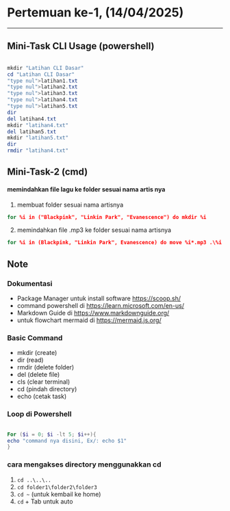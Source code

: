 # Pertemuan ke-1, (14/04/2025)
----------
## Mini-Task CLI Usage (powershell)

``` powershell

mkdir "Latihan CLI Dasar"
cd "Latihan CLI Dasar"
"type nul">latihan1.txt
"type nul">latihan2.txt
"type nul">latihan3.txt
"type nul">latihan4.txt
"type nul">latihan5.txt
dir
del latihan4.txt
mkdir "latihan4.txt"
del latihan5.txt
mkdir "latihan5.txt"
dir
rmdir "latihan4.txt"

```

## Mini-Task-2 (cmd)
#### memindahkan file lagu ke folder sesuai nama artis nya

1. membuat folder sesuai nama artisnya
```cmd
for %i in ("Blackpink", "Linkin Park", "Evanescence") do mkdir %i
```

2. memindahkan file .mp3 ke folder sesuai nama artisnya
```cmd
for %i in (Blackpink, "Linkin Park", Evanescence) do move %i*.mp3 .\%i
```


## Note
### Dokumentasi
- Package Manager untuk install software https://scoop.sh/
- command powershell di https://learn.microsoft.com/en-us/
- Markdown Guide di https://www.markdownguide.org/ 
- untuk flowchart mermaid di https://mermaid.js.org/

### Basic Command
- mkdir (create)
- dir (read) 
- rmdir (delete folder)
- del (delete file)
- cls (clear terminal)
- cd (pindah directory)
- echo (cetak task)

### Loop di Powershell
```powershell

For ($i = 0; $i -lt 5; $i++){
echo "command nya disini, Ex/: echo $1"
}

```
### cara mengakses directory menggunakkan cd
1. ```cd ..\..\..```
2. ```cd folder1\folder2\folder3```
3. ```cd ~``` (untuk kembail ke home)
4. ``` cd ``` + Tab untuk auto

